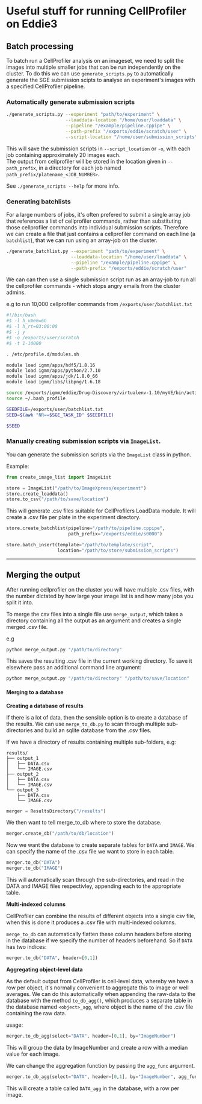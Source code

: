 # Useful stuff for running CellProfiler on Eddie3


## Batch processing
To batch run a CellProfiler analysis on an imageset, we need to split the images into multiple smaller jobs that can be run independently on the cluster.
To do this we can use `generate_scripts.py` to automatically generate the SGE submission scipts to analyse an experiment's images with a specified CellProfiler pipeline.

### Automatically generate submission scripts

```bash
./generate_scripts.py --experiment "path/to/experiment" \
                      --loaddata-location "/home/user/loaddata" \
                      --pipeline "/example/pipeline.cppipe" \
                      --path-prefix "/exports/eddie/scratch/user" \
                      --script-location "/home/user/submission_scripts"
```

This will save the submission scripts in `--script_location` or `-o`, with each job containing approximately 20 images each.  
The output from cellprofiler will be stored in the location given in `--path_prefix`, in a directory for each job named `path_prefix/platename_<JOB_NUMBER>`.

See `./generate_scripts --help` for more info.


### Generating batchlists

For a large numbers of jobs, it's often prefered to submit a single array job that references a list of cellprofiler commands, rather than substituting those cellprofiler commands into individual submission scripts. Therefore we can create a file that just contains a cellprofiler command on each line (a `batchlist`), that we can run using an array-job on the cluster.

```bash
./generate_batchlist.py --experiment "path/to/experiment" \
                        --loaddata-location "/home/user/loaddata" \
                        --pipeline "/example/pipeline.cppipe" \
                        --path-prefix "/exports/eddie/scratch/user"
```

We can can then use a single submission script run as an array-job to run all the cellprofiler commands - which stops angry emails from the cluster admins.


e.g to run 10,000 cellprofiler commands from `/exports/user/batchlist.txt`
```bash
#!/bin/bash
#$ -l h_vmem=6G
#$ -l h_rt=03:00:00
#$ -j y
#$ -o /exports/user/scratch
#$ -t 1-10000

. /etc/profile.d/modules.sh

module load igmm/apps/hdf5/1.8.16
module load igmm/apps/python/2.7.10
module load igmm/apps/jdk/1.8.0_66
module load igmm/libs/libpng/1.6.18

source /exports/igmm/eddie/Drug-Discovery/virtualenv-1.10/myVE/bin/activate
source ~/.bash_profile

SEEDFILE=/exports/user/batchlist.txt
SEED=$(awk "NR==$SGE_TASK_ID" $SEEDFILE)

$SEED

```


### Manually creating submission scripts via `ImageList`.

You can generate the submission scripts via the `ImageList` class in python.

Example:

```python
from create_image_list import ImageList

store = ImageList("/path/to/ImageXpress/experiment")
store.create_loaddata()
store.to_csv("/path/to/save/location")
```
This will generate .csv files suitable for CellProfilers LoadData module. It will create a .csv file per plate in the experiment directory.


```python
store.create_batchlist(pipeline="/path/to/pipeline.cppipe",
                       path_prefix="/exports/eddie/s0000")

store.batch_insert(template="/path/to/template/script",
                   location="/path/to/store/submission_scripts")
```

--------------------------------------------

## Merging the output

After running cellprofiler on the cluster you will have multiple .csv files, with the number dictated by how large your image list is and how many jobs you split it into.

To merge the csv files into a single file use `merge_output`, which takes a directory containing all the output as an argument and creates a single merged .csv file.

e.g
```sh
python merge_output.py "/path/to/directory"
```
This saves the resulting .csv file in the current working directory. To save it elsewhere pass an additional command line argument:
```sh
python merge_output.py "/path/to/directory" "/path/to/save/location"
```

#### Merging to a database

**Creating a database of results**

If there is a lot of data, then the sensible option is to create a database of the results. We can use `merge_to_db.py` to scan through multiple sub-directories and build an sqlite database from the .csv files.

If we have a directory of results containing multiple sub-folders, e.g:

```
results/
├── output_1
│   ├── DATA.csv
│   └── IMAGE.csv
├── output_2
│   ├── DATA.csv
│   └── IMAGE.csv
└── output_3
    ├── DATA.csv
    └── IMAGE.csv
```

```python
merger = ResultsDirectory("/results")
```

We then want to tell merge_to_db where to store the database.

```python
merger.create_db("/path/to/db/location")
```

Now we want the database to create separate tables for  `DATA` and `IMAGE`. We can specify the name of the .csv file we want to store in each table.

```python
merger.to_db("DATA")
merger.to_db("IMAGE")
```

This will automatically scan through the sub-directories, and read in the DATA and IMAGE files respectivley, appending each to the appropriate table.


**Multi-indexed columns**

CellProfiler can combine the results of different objects into a single csv file, when this is done it produces a .csv file with multi-indexed columns.

`merge_to_db` can automatically flatten these column headers before storing in the database if we specify the number of headers beforehand. So if `DATA` has two indices:

```python
merger.to_db("DATA", header=[0,1])
```


**Aggregating object-level data**

As the default output from CellProfiler is cell-level data, whereby we have a row per object, it's normally convenient to aggregate this to image or well averages. We can do this automatically when appending the raw-data to the database with the method `to_db_agg()`, which produces a separate table in the database named `<object>_agg`, where object is the name of the .csv file containing the raw data.

usage:

```python
merger.to_db_agg(select="DATA", header=[0,1], by="ImageNumber")
```

This will group the data by ImageNumber and create a row with a median value for each image.

We can change the aggregation function by passing the `agg_func` argument.

```python
merger.to_db_agg(select="DATA", header=[0,1], by="ImageNumber", agg_func="mean")
```

This will create a table called `DATA_agg` in the database, with a row per image.
